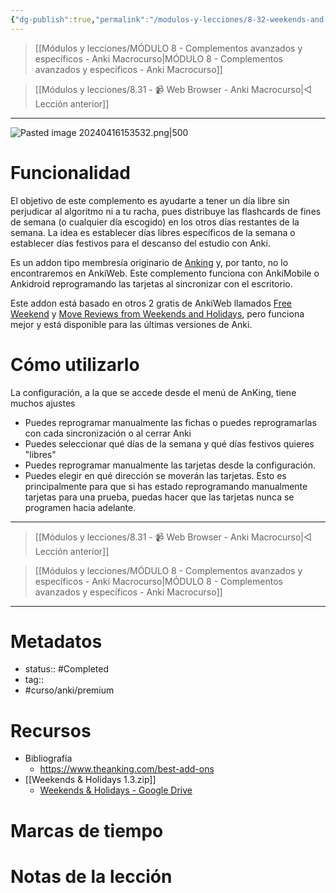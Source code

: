 ```yaml
---
{"dg-publish":true,"permalink":"/modulos-y-lecciones/8-32-weekends-and-holidays-anki-macrocurso/","noteIcon":"","updated":"2024-05-21T22:13:58.890+02:00"}
---
```



> [[Módulos y lecciones/MÓDULO 8 - Complementos avanzados y específicos - Anki Macrocurso\|MÓDULO 8 - Complementos avanzados y específicos - Anki Macrocurso]]

> [[Módulos y lecciones/8.31 - 📹 Web Browser - Anki Macrocurso\|◁ Lección anterior]]

---

![Pasted image 20240416153532.png|500](/img/user/ANEXOS/Pasted%20image%2020240416153532.png)

# Funcionalidad
El objetivo de este complemento es ayudarte a tener un día libre sin perjudicar al algoritmo ni a tu racha, pues distribuye las flashcards de fines de semana (o cualquier día escogido) en los otros días restantes de la semana. La idea es establecer días libres específicos de la semana o establecer días festivos para el descanso del estudio con Anki.

Es un addon tipo membresía originario de [Anking](https://www.theanking.com/best-add-ons) y, por tanto, no lo encontraremos en AnkiWeb. Este complemento funciona con AnkiMobile o Ankidroid reprogramando las tarjetas al sincronizar con el escritorio.

Este addon está basado en otros 2 gratis de AnkiWeb llamados [Free Weekend](https://ankiweb.net/shared/info/742185195) y [Move Reviews from Weekends and Holidays](https://ankiweb.net/shared/info/1222550498), pero funciona mejor y está disponible para las últimas versiones de Anki.

# Cómo utilizarlo
La configuración, a la que se accede desde el menú de AnKing, tiene muchos ajustes

- Puedes reprogramar manualmente las fichas o puedes reprogramarlas con cada sincronización o al cerrar Anki
- Puedes seleccionar qué días de la semana y qué días festivos quieres "libres"
- Puedes reprogramar manualmente las tarjetas desde la configuración.
- Puedes elegir en qué dirección se moverán las tarjetas. Esto es principalmente para que si has estado reprogramando manualmente tarjetas para una prueba, puedas hacer que las tarjetas nunca se programen hacia adelante.


---

> [[Módulos y lecciones/8.31 - 📹 Web Browser - Anki Macrocurso\|◁ Lección anterior]]

> [[Módulos y lecciones/MÓDULO 8 - Complementos avanzados y específicos - Anki Macrocurso\|MÓDULO 8 - Complementos avanzados y específicos - Anki Macrocurso]]

---
# Metadatos
- status:: #Completed 
- tag:: 
- #curso/anki/premium

# Recursos
- Bibliografía
	- https://www.theanking.com/best-add-ons
- [[Weekends & Holidays 1.3.zip]]
	- [Weekends & Holidays - Google Drive](https://drive.google.com/file/d/1LQxppr5nhaEFQsS-XJG6A-qmHy0djRl8/view?usp=drive_link)

# Marcas de tiempo


# Notas de la lección
